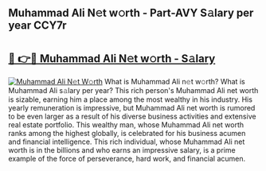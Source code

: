 ## Muhammad Ali N𝚎t w𝚘rth - Part-AVY S𝚊lary per year CCY7r

# <h2><a href="http://gc4mtx.nevu.top/?p=Muhammad+Ali">🔗 👉🔴 Muhammad Ali N𝚎t w𝚘rth - S𝚊lary</a></h2>

[![Muhammad Ali N𝚎t W𝚘rth](https://i.imgur.com/Oavwk0R.jpeg)](http://gc4mtx.nevu.top/?p=Muhammad+Ali)
What is Muhammad Ali n𝚎t w𝚘rth? What is Muhammad Ali s𝚊lary per year?
This rich person's Muhammad Ali net worth is sizable, earning him a place among the most wealthy in his industry. His yearly remuneration is impressive, but Muhammad Ali net worth is rumored to be even larger as a result of his diverse business activities and extensive real estate portfolio. This wealthy man, whose Muhammad Ali net worth ranks among the highest globally, is celebrated for his business acumen and financial intelligence. This rich individual, whose Muhammad Ali net worth is in the billions and who earns an impressive salary, is a prime example of the force of perseverance, hard work, and financial acumen.
